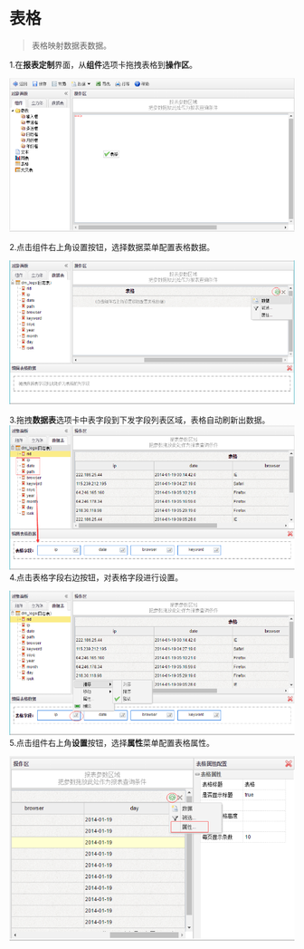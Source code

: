 # 表格

> 表格映射数据表数据。

1.在**报表定制**界面，从**组件**选项卡拖拽表格到**操作区**。

![](/assets/import506.png)

2.点击组件右上角设置按钮，选择数据菜单配置表格数据。

![](/assets/import507.png)

3.拖拽**数据表**选项卡中表字段到下发字段列表区域，表格自动刷新出数据。![](/assets/import508.png)4.点击表格字段右边按钮，对表格字段进行设置。

![](/assets/import509.png)5.点击组件右上角**设置**按钮，选择**属性**菜单配置表格属性。

![](/assets/import510.png)

